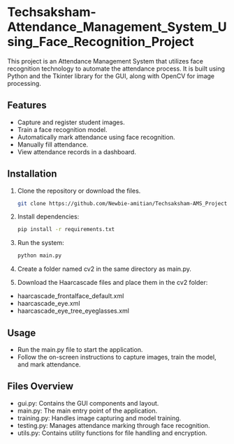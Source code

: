 # Techsaksham-Attendance_Management_System_Using_Face_Recognition_Project

This project is an Attendance Management System that utilizes face recognition technology to automate the attendance process. It is built using Python and the Tkinter library for the GUI, along with OpenCV for image processing.

## Features

- Capture and register student images.
- Train a face recognition model.
- Automatically mark attendance using face recognition.
- Manually fill attendance.
- View attendance records in a dashboard.

## Installation

1. Clone the repository or download the files.
    ```bash
   git clone https://github.com/Newbie-amitian/Techsaksham-AMS_Project.git
    
2. Install dependencies:
   ```bash
   pip install -r requirements.txt

3. Run the system:
   ```bash
   python main.py
   
5. Create a folder named cv2 in the same directory as main.py.

6. Download the Haarcascade files and place them in the cv2 folder:

- haarcascade_frontalface_default.xml
- haarcascade_eye.xml
- haarcascade_eye_tree_eyeglasses.xml

## Usage
- Run the main.py file to start the application.
- Follow the on-screen instructions to capture images, train the model, and mark attendance.

## Files Overview
- gui.py: Contains the GUI components and layout.
- main.py: The main entry point of the application.
- training.py: Handles image capturing and model training.
- testing.py: Manages attendance marking through face recognition.
- utils.py: Contains utility functions for file handling and encryption.
